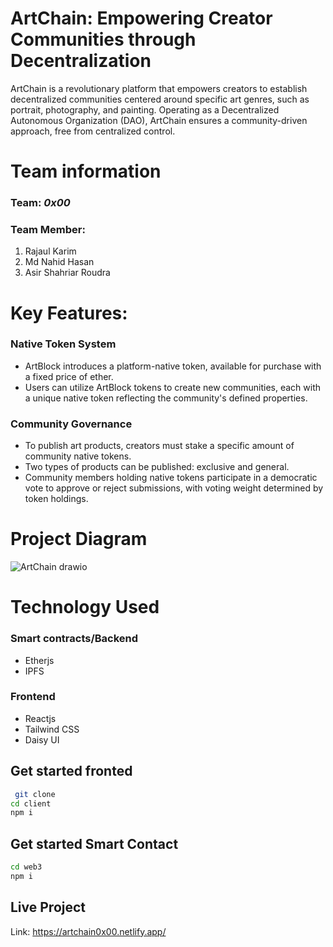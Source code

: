 ﻿# ArtChain: Empowering Creator Communities through Decentralization

ArtChain is a revolutionary platform that empowers creators to establish decentralized communities centered around specific art genres, such as portrait, photography, and painting. Operating as a Decentralized Autonomous Organization (DAO), ArtChain ensures a community-driven approach, free from centralized control.


# Team information
### Team: *0x00* 
### Team Member:
1. Rajaul Karim
2. Md Nahid Hasan
3. Asir Shahriar Roudra

# Key Features:

### Native Token System
- ArtBlock introduces a platform-native token, available for purchase with a fixed price of ether.
- Users can utilize ArtBlock tokens to create new communities, each with a unique native token reflecting the community's defined properties.

### Community Governance
- To publish art products, creators must stake a specific amount of community native tokens.
- Two types of products can be published: exclusive and general.
- Community members holding native tokens participate in a democratic vote to approve or reject submissions, with voting weight determined by token holdings.



# Project Diagram

![ArtChain drawio](https://github.com/nahid515023/demo/assets/60315276/53c79dcb-11a6-4fb0-816d-256e307f3706)

# Technology Used
### Smart contracts/Backend
- Etherjs
- IPFS


### Frontend
- Reactjs
- Tailwind CSS
- Daisy UI
  
## Get started fronted
```bash
 git clone
cd client
npm i 
```
## Get started Smart Contact
```bash
cd web3
npm i 
```

## Live Project
Link: https://artchain0x00.netlify.app/



